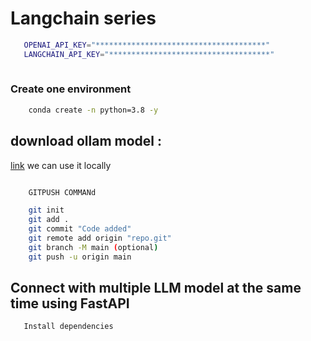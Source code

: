# Langchain series
```bash
   OPENAI_API_KEY="**************************************"
   LANGCHAIN_API_KEY="************************************"
   
```

### Create one environment

```bash
    conda create -n python=3.8 -y
```

 
## download ollam model : 

[link](https://ollama.com/download/windows)
we can use it locally 


```bash

    GITPUSH COMMANd

    git init
    git add .
    git commit "Code added"
    git remote add origin "repo.git"
    git branch -M main (optional)
    git push -u origin main

```
## Connect with multiple LLM model at the same time using FastAPI

```bash
   Install dependencies 
```
